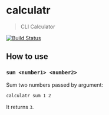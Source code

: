 # calculatr

> CLI Calculator

[![Build Status][travis-image]][travis-repo]

## How to use

### `sum <number1> <number2>`

Sum two numbers passed by argument:

```sh
calculatr sum 1 2
```

It returns `3`.

[travis-image]: https://travis-ci.org/fdaciuk/calculatr.svg
[travis-repo]: https://travis-ci.org/fdaciuk/calculatr
